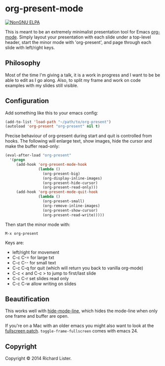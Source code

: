 # org-present-mode
[![NonGNU ELPA](https://elpa.nongnu.org/nongnu/org-present.svg)](https://elpa.nongnu.org/nongnu/org-present.html)

This is meant to be an extremely minimalist presentation tool for
Emacs [org-mode](http://orgmode.org/).  Simply layout your
presentation with each slide under a top-level header, start the minor
mode with 'org-present', and page through each slide with left/right
keys.

## Philosophy

Most of the time I'm giving a talk, it is a work in progress and I want to be be able to edit
as I go along. Also, to split my frame and work on code examples with my slides still visible.

## Configuration

Add something like this to your emacs config:

```lisp
(add-to-list 'load-path "~/path/to/org-present")
(autoload 'org-present "org-present" nil t)
```

Precise behaviour of org-present during start and quit is controlled
from hooks. The following will enlarge text, show images, hide the
cursor and make the buffer read-only:

```lisp
(eval-after-load "org-present"
  '(progn
     (add-hook 'org-present-mode-hook
               (lambda ()
                 (org-present-big)
                 (org-display-inline-images)
                 (org-present-hide-cursor)
                 (org-present-read-only)))
     (add-hook 'org-present-mode-quit-hook
               (lambda ()
                 (org-present-small)
                 (org-remove-inline-images)
                 (org-present-show-cursor)
                 (org-present-read-write)))))
```

Then start the minor mode with:

```
M-x org-present
```

Keys are:
- left/right for movement
- C-c C-= for large txt
- C-c C-- for small text
- C-c C-q for quit (which will return you back to vanilla org-mode)
- C-c < and C-c > to jump to first/last slide
- C-c C-r set slides read only
- C-c C-w allow writing on slides

## Beautification

This works well with
[hide-mode-line](http://webonastick.com/emacs-lisp/hide-mode-line.el),
which hides the mode-line when only one frame and buffer are open.

If you're on a Mac with an older emacs you might also want to look at the
[fullscreen patch](http://cloud.github.com/downloads/typester/emacs/feature-fullscreen.patch).
`toggle-frame-fullscreen` comes with emacs 24.

## Copyright

Copyright © 2014 Richard Lister.

